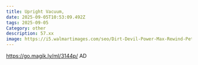 ```yaml
---
title: Upright Vacuum,
date: 2025-09-05T10:53:09.492Z
tags: 2025-09-05
Category: other
description: 57.xx
image: https://i5.walmartimages.com/seo/Dirt-Devil-Power-Max-Rewind-Pet-Vacuum-Cleaner-UD78710-New_f9c0edd0-3b5b-4870-8cd4-8aa3d5e5d26c.6984708dbe665545adc9ebb8a74dcea5.jpeg?odnHeight=573&odnWidth=573&odnBg=FFFFFF
---
```

https://go.magik.ly/ml/3144p/ AD